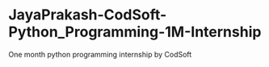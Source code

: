 # JayaPrakash-CodSoft-Python_Programming-1M-Internship
 One month python programming internship by CodSoft
